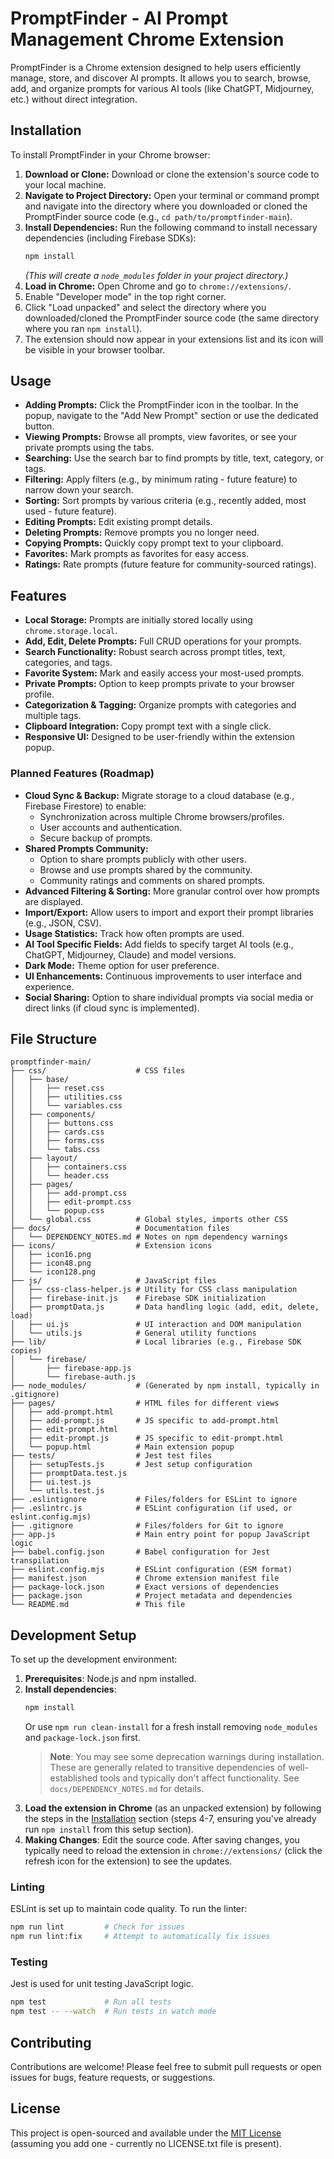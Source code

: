 <!--
_This is a suggested `README.md` file. You can edit it to better suit your project._
-->

# PromptFinder - AI Prompt Management Chrome Extension

PromptFinder is a Chrome extension designed to help users efficiently manage, store, and discover AI prompts. It allows you to search, browse, add, and organize prompts for various AI tools (like ChatGPT, Midjourney, etc.) without direct integration.

## Installation

To install PromptFinder in your Chrome browser:

1.  **Download or Clone:** Download or clone the extension's source code to your local machine.
2.  **Navigate to Project Directory:** Open your terminal or command prompt and navigate into the directory where you downloaded or cloned the PromptFinder source code (e.g., `cd path/to/promptfinder-main`).
3.  **Install Dependencies:** Run the following command to install necessary dependencies (including Firebase SDKs):
    ```bash
    npm install
    ```
    _(This will create a `node_modules` folder in your project directory.)_
4.  **Load in Chrome:** Open Chrome and go to `chrome://extensions/`.
5.  Enable "Developer mode" in the top right corner.
6.  Click "Load unpacked" and select the directory where you downloaded/cloned the PromptFinder source code (the same directory where you ran `npm install`).
7.  The extension should now appear in your extensions list and its icon will be visible in your browser toolbar.

## Usage

- **Adding Prompts:** Click the PromptFinder icon in the toolbar. In the popup, navigate to the "Add New Prompt" section or use the dedicated button.
- **Viewing Prompts:** Browse all prompts, view favorites, or see your private prompts using the tabs.
- **Searching:** Use the search bar to find prompts by title, text, category, or tags.
- **Filtering:** Apply filters (e.g., by minimum rating - future feature) to narrow down your search.
- **Sorting:** Sort prompts by various criteria (e.g., recently added, most used - future feature).
- **Editing Prompts:** Edit existing prompt details.
- **Deleting Prompts:** Remove prompts you no longer need.
- **Copying Prompts:** Quickly copy prompt text to your clipboard.
- **Favorites:** Mark prompts as favorites for easy access.
- **Ratings:** Rate prompts (future feature for community-sourced ratings).

## Features

- **Local Storage:** Prompts are initially stored locally using `chrome.storage.local`.
- **Add, Edit, Delete Prompts:** Full CRUD operations for your prompts.
- **Search Functionality:** Robust search across prompt titles, text, categories, and tags.
- **Favorite System:** Mark and easily access your most-used prompts.
- **Private Prompts:** Option to keep prompts private to your browser profile.
- **Categorization & Tagging:** Organize prompts with categories and multiple tags.
- **Clipboard Integration:** Copy prompt text with a single click.
- **Responsive UI:** Designed to be user-friendly within the extension popup.

### Planned Features (Roadmap)

- **Cloud Sync & Backup:** Migrate storage to a cloud database (e.g., Firebase Firestore) to enable:
  - Synchronization across multiple Chrome browsers/profiles.
  - User accounts and authentication.
  - Secure backup of prompts.
- **Shared Prompts Community:**
  - Option to share prompts publicly with other users.
  - Browse and use prompts shared by the community.
  - Community ratings and comments on shared prompts.
- **Advanced Filtering & Sorting:** More granular control over how prompts are displayed.
- **Import/Export:** Allow users to import and export their prompt libraries (e.g., JSON, CSV).
- **Usage Statistics:** Track how often prompts are used.
- **AI Tool Specific Fields:** Add fields to specify target AI tools (e.g., ChatGPT, Midjourney, Claude) and model versions.
- **Dark Mode:** Theme option for user preference.
- **UI Enhancements:** Continuous improvements to user interface and experience.
- **Social Sharing:** Option to share individual prompts via social media or direct links (if cloud sync is implemented).

## File Structure

```
promptfinder-main/
├── css/                    # CSS files
│   ├── base/
│   │   ├── reset.css
│   │   ├── utilities.css
│   │   └── variables.css
│   ├── components/
│   │   ├── buttons.css
│   │   ├── cards.css
│   │   ├── forms.css
│   │   └── tabs.css
│   ├── layout/
│   │   ├── containers.css
│   │   └── header.css
│   ├── pages/
│   │   ├── add-prompt.css
│   │   ├── edit-prompt.css
│   │   └── popup.css
│   └── global.css          # Global styles, imports other CSS
├── docs/                   # Documentation files
│   └── DEPENDENCY_NOTES.md # Notes on npm dependency warnings
├── icons/                  # Extension icons
│   ├── icon16.png
│   ├── icon48.png
│   └── icon128.png
├── js/                     # JavaScript files
│   ├── css-class-helper.js # Utility for CSS class manipulation
│   ├── firebase-init.js    # Firebase SDK initialization
│   ├── promptData.js       # Data handling logic (add, edit, delete, load)
│   ├── ui.js               # UI interaction and DOM manipulation
│   └── utils.js            # General utility functions
├── lib/                    # Local libraries (e.g., Firebase SDK copies)
│   └── firebase/
│       ├── firebase-app.js
│       └── firebase-auth.js
├── node_modules/           # (Generated by npm install, typically in .gitignore)
├── pages/                  # HTML files for different views
│   ├── add-prompt.html
│   ├── add-prompt.js       # JS specific to add-prompt.html
│   ├── edit-prompt.html
│   ├── edit-prompt.js      # JS specific to edit-prompt.html
│   └── popup.html          # Main extension popup
├── tests/                  # Jest test files
│   ├── setupTests.js       # Jest setup configuration
│   ├── promptData.test.js
│   ├── ui.test.js
│   └── utils.test.js
├── .eslintignore           # Files/folders for ESLint to ignore
├── .eslintrc.js            # ESLint configuration (if used, or eslint.config.mjs)
├── .gitignore              # Files/folders for Git to ignore
├── app.js                  # Main entry point for popup JavaScript logic
├── babel.config.json       # Babel configuration for Jest transpilation
├── eslint.config.mjs       # ESLint configuration (ESM format)
├── manifest.json           # Chrome extension manifest file
├── package-lock.json       # Exact versions of dependencies
├── package.json            # Project metadata and dependencies
└── README.md               # This file
```

## Development Setup

To set up the development environment:

1.  **Prerequisites**: Node.js and npm installed.
2.  **Install dependencies**:
    ```bash
    npm install
    ```
    Or use `npm run clean-install` for a fresh install removing `node_modules` and `package-lock.json` first.
    > **Note**: You may see some deprecation warnings during installation. These are generally related to transitive dependencies of well-established tools and typically don't affect functionality. See `docs/DEPENDENCY_NOTES.md` for details.
3.  **Load the extension in Chrome** (as an unpacked extension) by following the steps in the [Installation](#installation) section (steps 4-7, ensuring you've already run `npm install` from this setup section).
4.  **Making Changes**: Edit the source code. After saving changes, you typically need to reload the extension in `chrome://extensions/` (click the refresh icon for the extension) to see the updates.

### Linting

ESLint is set up to maintain code quality. To run the linter:

```bash
npm run lint         # Check for issues
npm run lint:fix     # Attempt to automatically fix issues
```

### Testing

Jest is used for unit testing JavaScript logic.

```bash
npm test             # Run all tests
npm test -- --watch  # Run tests in watch mode
```

## Contributing

Contributions are welcome! Please feel free to submit pull requests or open issues for bugs, feature requests, or suggestions.

## License

This project is open-sourced and available under the [MIT License](LICENSE.txt) (assuming you add one - currently no LICENSE.txt file is present).
